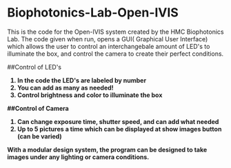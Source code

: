 # Biophotonics-Lab-Open-IVIS
This is the code for the Open-IVIS system created by the HMC Biophotonics Lab. The code given when run, opens a GUI( Graphical User Interface) which allows the user to control an interchangebale amount of LED's to illuminate the box, and control the camera to create their perfect conditions. 


##Control of LED's <b> 
  1. In the code the LED's are labeled by number
  2. You can add as many as needed!
  3. Control brightness and color to illuminate the box
     
##Control of Camera <b>  
  1. Can change exposure time, shutter speed, and can add what needed
  2. Up to 5 pictures a time which can be displayed at show images button (can be varied)

With a modular design system, the program can be designed to take images under any lighting or camera conditions.
